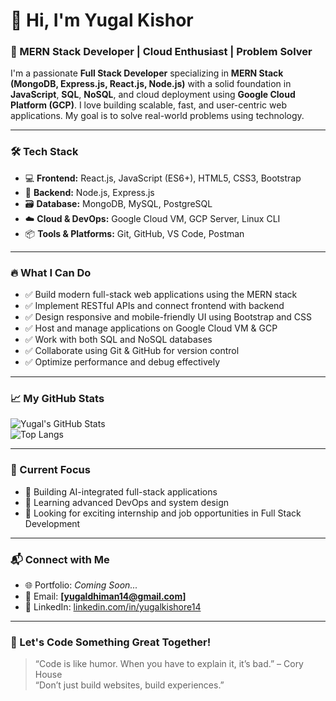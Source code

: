 # 👋 Hi, I'm Yugal Kishor

### 🚀 MERN Stack Developer | Cloud Enthusiast | Problem Solver

I'm a passionate **Full Stack Developer** specializing in **MERN Stack (MongoDB, Express.js, React.js, Node.js)** with a solid foundation in **JavaScript**, **SQL**, **NoSQL**, and cloud deployment using **Google Cloud Platform (GCP)**. I love building scalable, fast, and user-centric web applications. My goal is to solve real-world problems using technology.

---

### 🛠️ Tech Stack

- 💻 **Frontend:** React.js, JavaScript (ES6+), HTML5, CSS3, Bootstrap  
- 🧠 **Backend:** Node.js, Express.js  
- 🗃️ **Database:** MongoDB, MySQL, PostgreSQL  
- ☁️ **Cloud & DevOps:** Google Cloud VM, GCP Server, Linux CLI  
- 📦 **Tools & Platforms:** Git, GitHub, VS Code, Postman  

---

### 🔥 What I Can Do

- ✅ Build modern full-stack web applications using the MERN stack  
- ✅ Implement RESTful APIs and connect frontend with backend  
- ✅ Design responsive and mobile-friendly UI using Bootstrap and CSS  
- ✅ Host and manage applications on Google Cloud VM & GCP  
- ✅ Work with both SQL and NoSQL databases  
- ✅ Collaborate using Git & GitHub for version control  
- ✅ Optimize performance and debug effectively  

---

### 📈 My GitHub Stats

![Yugal's GitHub Stats](https://github-readme-stats.vercel.app/api?username=yugalkishore&show_icons=true&theme=react&count_private=true)  
![Top Langs](https://github-readme-stats.vercel.app/api/top-langs/?username=yugalkishore&layout=compact&theme=react)

---

### 📢 Current Focus

- 🔭 Building AI-integrated full-stack applications  
- 🌱 Learning advanced DevOps and system design  
- 🤝 Looking for exciting internship and job opportunities in Full Stack Development

---

### 📬 Connect with Me

- 🌐 Portfolio: *Coming Soon...*  
- 📩 Email: **[yugaldhiman14@gmail.com]**  
- 💼 LinkedIn: [linkedin.com/in/yugalkishore14](https://www.linkedin.com/in/yugalkishore14/)

---

### 🙌 Let's Code Something Great Together!

> “Code is like humor. When you have to explain it, it’s bad.” – Cory House  
> “Don’t just build websites, build experiences.”
